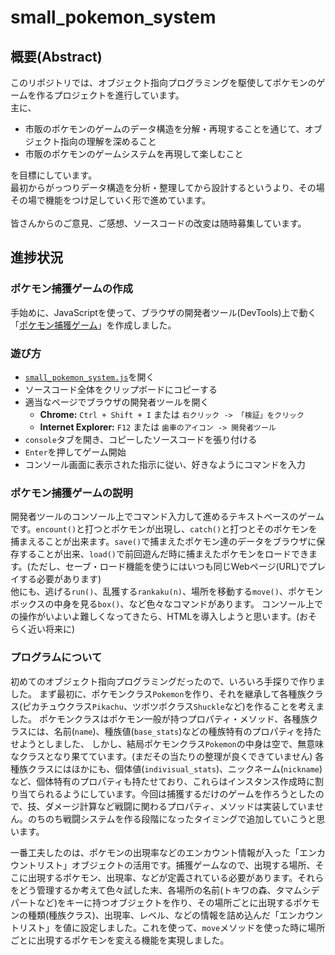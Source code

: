 # small_pokemon_system
## 概要(Abstract)
このリポジトリでは、オブジェクト指向プログラミングを駆使してポケモンのゲームを作るプロジェクトを進行しています。<br>
主に、
 - 市販のポケモンのゲームのデータ構造を分解・再現することを通じて、オブジェクト指向の理解を深めること
 - 市販のポケモンのゲームシステムを再現して楽しむこと

を目標にしています。<br>
最初からがっつりデータ構造を分析・整理してから設計するというより、その場その場で機能をつけ足していく形で進めています。<br><br>
皆さんからのご意見、ご感想、ソースコードの改変は随時募集しています。

## 進捗状況
### ポケモン捕獲ゲームの作成
手始めに、JavaScriptを使って、ブラウザの開発者ツール(DevTools)上で動く「[ポケモン捕獲ゲーム]((https://github.com/aeba2/small_pokemon_system/blob/master/small_pokemon_system.js))」を作成しました。<br>
### 遊び方
 - [`small_pokemon_system.js`](https://github.com/aeba2/small_pokemon_system/blob/master/small_pokemon_system.js)を開く
 - ソースコード全体をクリップボードにコピーする
 - 適当なページでブラウザの開発者ツールを開く
   - **Chrome:** `Ctrl + Shift + I` または `右クリック -> 「検証」をクリック`
   - **Internet Explorer:** `F12` または `歯車のアイコン -> 開発者ツール`
 - `console`タブを開き、コピーしたソースコードを張り付ける
 - `Enter`を押してゲーム開始
 - コンソール画面に表示された指示に従い、好きなようにコマンドを入力
 
### ポケモン捕獲ゲームの説明
開発者ツールのコンソール上でコマンド入力して進めるテキストベースのゲームです。`encount()`と打つとポケモンが出現し、`catch()`と打つとそのポケモンを捕まえることが出来ます。`save()`で捕まえたポケモン達のデータをブラウザに保存することが出来、`load()`で前回遊んだ時に捕まえたポケモンをロードできます。(ただし、セーブ・ロード機能を使うにはいつも同じWebページ(URL)でプレイする必要があります)<br>
他にも、逃げる`run()`、乱獲する`rankaku(n)`、場所を移動する`move()`、ポケモンボックスの中身を見る`box()`、など色々なコマンドがあります。
コンソール上での操作がいよいよ難しくなってきたら、HTMLを導入しようと思います。(おそらく近い将来に)
 ### プログラムについて
 初めてのオブジェクト指向プログラミングだったので、いろいろ手探りで作りました。
 まず最初に、ポケモンクラス`Pokemon`を作り、それを継承して各種族クラス(ピカチュウクラス`Pikachu`、ツボツボクラス`Shuckle`など)を作ることを考えました。
 ポケモンクラスはポケモン一般が持つプロパティ・メソッド、各種族クラスには、名前(`name`)、種族値(`base_stats`)などの種族特有のプロパティを持たせようとしました、
 しかし、結局ポケモンクラス`Pokemon`の中身は空で、無意味なクラスとなり果てています。(まだその当たりの整理が良くできていません)
 各種族クラスにはほかにも、個体値(`indivisual_stats`)、ニックネーム(`nickname`)など、個体特有のプロパティも持たせており、これらはインスタンス作成時に割り当てられるようにしています。今回は捕獲するだけのゲームを作ろうとしたので、技、ダメージ計算など戦闘に関わるプロパティ、メソッドは実装していません。のちのち戦闘システムを作る段階になったタイミングで追加していこうと思います。
 
一番工夫したのは、ポケモンの出現率などのエンカウント情報が入った「エンカウントリスト」オブジェクトの活用です。捕獲ゲームなので、出現する場所、そこに出現するポケモン、出現率、などが定義されている必要があります。それらをどう管理するか考えて色々試した末、各場所の名前(トキワの森、タマムシデパートなど)をキーに持つオブジェクトを作り、その場所ごとに出現するポケモンの種類(種族クラス)、出現率、レベル、などの情報を詰め込んだ「エンカウントリスト」を値に設定しました。これを使って、`move`メソッドを使った時に場所ごとに出現するポケモンを変える機能を実現しました。
